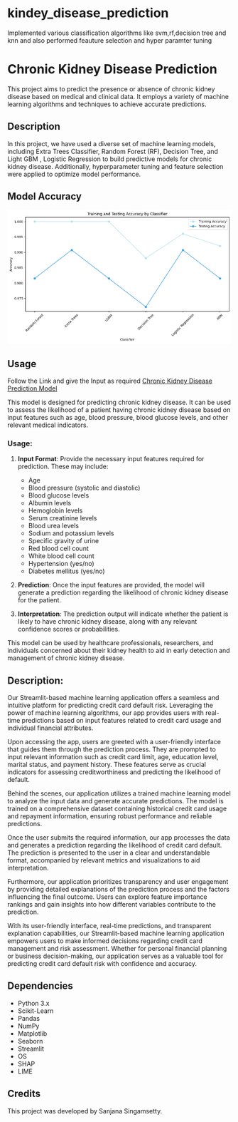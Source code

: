 # kindey_disease_prediction
Implemented various classification algorithms like svm,rf,decision tree and knn and also performed feauture selection and hyper paramter tuning
# Chronic Kidney Disease Prediction

This project aims to predict the presence or absence of chronic kidney disease based on medical and clinical data. It employs a variety of machine learning algorithms and techniques to achieve accurate predictions.

## Description

In this project, we have used a diverse set of machine learning models, including Extra Trees Classifier, Random Forest (RF), Decision Tree, and Light GBM , Logistic Regression to build predictive models for chronic kidney disease. Additionally, hyperparameter tuning and feature selection were applied to optimize model performance.

## Model Accuracy

![Model Accuracy](testandtrain.png)


## Usage

Follow the Link and give the Input as required 
[Chronic Kidney Disease Prediction Model](https://huggingface.co/spaces/sanjana04/Chronic-kidney-disease-prediction)

This model is designed for predicting chronic kidney disease. It can be used to assess the likelihood of a patient having chronic kidney disease based on input features such as age, blood pressure, blood glucose levels, and other relevant medical indicators.

### Usage:

1. **Input Format**: Provide the necessary input features required for prediction. These may include:
   - Age
   - Blood pressure (systolic and diastolic)
   - Blood glucose levels
   - Albumin levels
   - Hemoglobin levels
   - Serum creatinine levels
   - Blood urea levels
   - Sodium and potassium levels
   - Specific gravity of urine
   - Red blood cell count
   - White blood cell count
   - Hypertension (yes/no)
   - Diabetes mellitus (yes/no)


2. **Prediction**: Once the input features are provided, the model will generate a prediction regarding the likelihood of chronic kidney disease for the patient.

3. **Interpretation**: The prediction output will indicate whether the patient is likely to have chronic kidney disease, along with any relevant confidence scores or probabilities.

This model can be used by healthcare professionals, researchers, and individuals concerned about their kidney health to aid in early detection and management of chronic kidney disease.



 ## Description:

Our Streamlit-based machine learning application offers a seamless and intuitive platform for predicting credit card default risk. Leveraging the power of machine learning algorithms, our app provides users with real-time predictions based on input features related to credit card usage and individual financial attributes.

Upon accessing the app, users are greeted with a user-friendly interface that guides them through the prediction process. They are prompted to input relevant information such as credit card limit, age, education level, marital status, and payment history. These features serve as crucial indicators for assessing creditworthiness and predicting the likelihood of default.

Behind the scenes, our application utilizes a trained machine learning model to analyze the input data and generate accurate predictions. The model is trained on a comprehensive dataset containing historical credit card usage and repayment information, ensuring robust performance and reliable predictions.

Once the user submits the required information, our app processes the data and generates a prediction regarding the likelihood of credit card default. The prediction is presented to the user in a clear and understandable format, accompanied by relevant metrics and visualizations to aid interpretation.

Furthermore, our application prioritizes transparency and user engagement by providing detailed explanations of the prediction process and the factors influencing the final outcome. Users can explore feature importance rankings and gain insights into how different variables contribute to the prediction.

With its user-friendly interface, real-time predictions, and transparent explanation capabilities, our Streamlit-based machine learning application empowers users to make informed decisions regarding credit card management and risk assessment. Whether for personal financial planning or business decision-making, our application serves as a valuable tool for predicting credit card default risk with confidence and accuracy.

## Dependencies

- Python 3.x
- Scikit-Learn
- Pandas
- NumPy
- Matplotlib
- Seaborn
- Streamlit
- OS
- SHAP
- LIME

## Credits

This project was developed by Sanjana Singamsetty.

